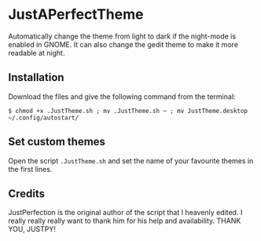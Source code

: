 # JustAPerfectTheme
Automatically change the theme from light to dark if the night-mode is enabled in GNOME. It can also change the gedit theme to make it more readable at night.

## Installation
Download the files and give the following command from the terminal:

`$ chmod +x .JustTheme.sh ; mv .JustTheme.sh ~ ; mv JustTheme.desktop ~/.config/autostart/`

## Set custom themes
Open the script `.JustTheme.sh` and set the name of your favourite themes in the first lines.

## Credits
JustPerfection is the original author of the script that I heavenly edited. I really really really want to thank him for his help and availability. THANK YOU, JUSTPY!
